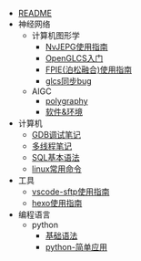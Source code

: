 * [README](./README.md)
* 神经网络
    * 计算机图形学
        * [NvJEPG使用指南](./神经网络/计算机图形学/NvJEPG使用指南.md)
        * [OpenGLCS入门](./神经网络/计算机图形学/OpenGLCS入门.md)
        * [FPIE(泊松融合)使用指南](./神经网络/计算机图形学/FPIE(泊松融合)使用指南.md)
        * [glcs同步bug](./神经网络/计算机图形学/glcs同步bug.md)
    * AIGC
        * [polygraphy](./神经网络/AIGC/polygraphy.md)
        * [软件&环境](./神经网络/AIGC/软件&环境.md)
* 计算机
    * [GDB调试笔记](./计算机/GDB调试笔记.md)
    * [多线程笔记](./计算机/多线程笔记.md)
    * [SQL基本语法](./计算机/SQL基本语法.md)
    * [linux常用命令](./计算机/linux常用命令.md)
* 工具
    * [vscode-sftp使用指南](./工具/vscode-sftp使用指南.md)
    * [hexo使用指南](./工具/hexo使用指南.md)
* 编程语言
    * python
        * [基础语法](./编程语言/python/基础语法.md)
        * [python-简单应用](./编程语言/python/python-简单应用.md)